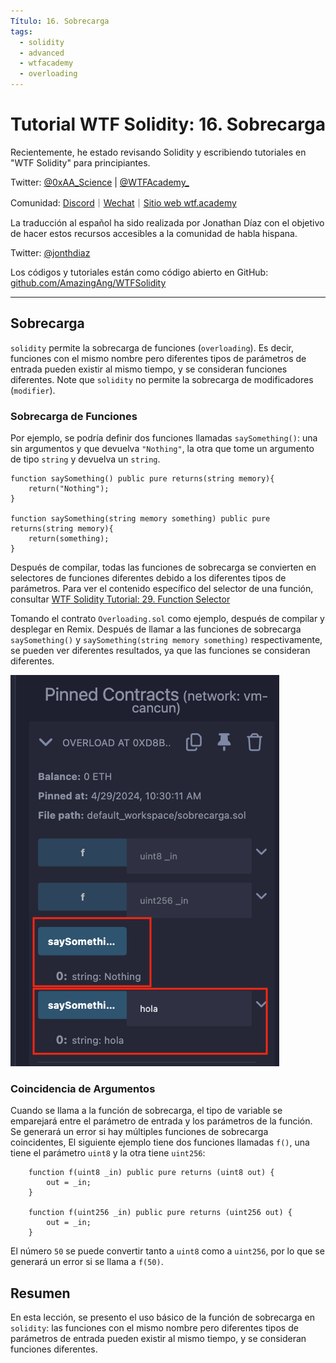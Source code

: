 ```yaml
---
Título: 16. Sobrecarga
tags:
  - solidity
  - advanced
  - wtfacademy
  - overloading
---
```

# Tutorial WTF Solidity: 16. Sobrecarga

Recientemente, he estado revisando Solidity y escribiendo tutoriales en "WTF Solidity" para principiantes.

Twitter: [@0xAA_Science](https://twitter.com/0xAA_Science) | [@WTFAcademy_](https://twitter.com/WTFAcademy_)

Comunidad: [Discord](https://discord.gg/5akcruXrsk)｜[Wechat](https://docs.google.com/forms/d/e/1FAIpQLSe4KGT8Sh6sJ7hedQRuIYirOoZK_85miz3dw7vA1-YjodgJ-A/viewform?usp=sf_link)｜[Sitio web wtf.academy](https://wtf.academy)

La traducción al español ha sido realizada por Jonathan Díaz con el objetivo de hacer estos recursos accesibles a la comunidad de habla hispana.

Twitter: [@jonthdiaz](https://twitter.com/jonthdiaz)

Los códigos y tutoriales están como código abierto en GitHub: [github.com/AmazingAng/WTFSolidity](https://github.com/AmazingAng/WTFSolidity)

-----

## Sobrecarga
`solidity` permite la sobrecarga de funciones (`overloading`). Es decir, funciones con el mismo nombre pero diferentes tipos de parámetros de entrada pueden existir al mismo tiempo, 
y se consideran funciones diferentes.
Note que `solidity` no permite la sobrecarga de modificadores (`modifier`).

### Sobrecarga de Funciones
Por ejemplo, se podría definir dos funciones llamadas `saySomething()`:
una sin argumentos y que devuelva `"Nothing"`, la otra que tome un argumento de tipo `string` y devuelva un `string`.

```solidity
function saySomething() public pure returns(string memory){
    return("Nothing");
}

function saySomething(string memory something) public pure returns(string memory){
    return(something);
}
```

Después de compilar, todas las funciones de sobrecarga se convierten en selectores de funciones diferentes debido a los diferentes tipos de parámetros.
Para ver el contenido específico del selector de una función, consultar [WTF Solidity Tutorial: 29. Function Selector](https://github.com/AmazingAng/WTFSolidity/tree/main/29_Selector)

Tomando el contrato `Overloading.sol` como ejemplo, después de compilar y desplegar en Remix.
Después de llamar a las funciones de sobrecarga `saySomething()` y `saySomething(string memory something)` respectivamente,
se pueden ver diferentes resultados, ya que las funciones se consideran diferentes.

![](./img/16-1.jpeg)

### Coincidencia de Argumentos

Cuando se llama a la función de sobrecarga, el tipo de variable se emparejará entre el parámetro de entrada y los parámetros de la función.
Se generará un error si hay múltiples funciones de sobrecarga coincidentes,
El siguiente ejemplo tiene dos funciones llamadas `f()`, una tiene el parámetro `uint8` y la otra tiene `uint256`:

```solidity
    function f(uint8 _in) public pure returns (uint8 out) {
        out = _in;
    }

    function f(uint256 _in) public pure returns (uint256 out) {
        out = _in;
    }
```
El número `50` se puede convertir tanto a `uint8` como a `uint256`, por lo que se generará un error si se llama a `f(50)`.

## Resumen
En esta lección, se presento el uso básico de la función de sobrecarga en `solidity`:
las funciones con el mismo nombre pero diferentes tipos de parámetros de entrada pueden existir al mismo tiempo,
y se consideran funciones diferentes.
